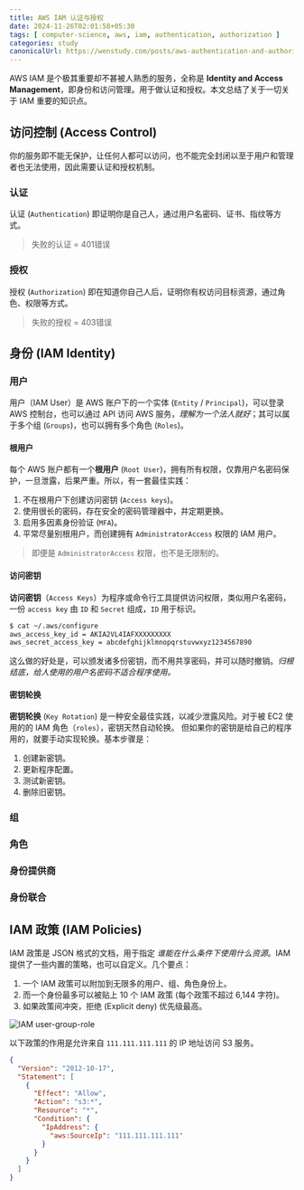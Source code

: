 ```yaml
---
title: AWS IAM 认证与授权
date: 2024-11-26T02:01:58+05:30
tags: [ computer-science, aws, iam, authentication, authorization ]
categories: study
canonicalUrl: https://wenstudy.com/posts/aws-authentication-and-authorization/
---
```

 
AWS IAM 是个极其重要却不甚被人熟悉的服务，全称是 **Identity and Access Management**，即身份和访问管理。用于做认证和授权。本文总结了关于一切关于 IAM 重要的知识点。

<!-- more -->

## 访问控制 (Access Control)
你的服务即不能无保护，让任何人都可以访问，也不能完全封闭以至于用户和管理者也无法使用，因此需要认证和授权机制。

### 认证
认证 (`Authentication`) 即证明你是自己人，通过用户名密码、证书、指纹等方式。

> 失败的认证 = 401错误

### 授权
授权 (`Authorization`) 即在知道你自己人后，证明你有权访问目标资源，通过角色、权限等方式。

> 失败的授权 = 403错误

## 身份 (IAM Identity)

### 用户
用户（IAM User）是 AWS 账户下的一个实体 (`Entity` / `Principal`)，可以登录 AWS 控制台，也可以通过 API 访问 AWS 服务，_理解为一个法人就好_；其可以属于多个组 (`Groups`)，也可以拥有多个角色 (`Roles`)。


#### 根用户

每个 AWS 账户都有一个**根用户** (`Root User`)，拥有所有权限，仅靠用户名密码保护，一旦泄露，后果严重。所以，有一套最佳实践：
1. 不在根用户下创建访问密钥 (`Access keys`)。
2. 使用很长的密码，存在安全的密码管理器中，并定期更换。
3. 启用多因素身份验证 (`MFA`)。
4. 平常尽量别根用户，而创建拥有 `AdministratorAccess` 权限的 IAM 用户。

> 即便是 `AdministratorAccess` 权限，也不是无限制的。

#### 访问密钥
**访问密钥**（`Access Keys`）为程序或命令行工具提供访问权限，类似用户名密码，一份 `access key` 由 `ID` 和 `Secret` 组成，`ID` 用于标识。

```bash
$ cat ~/.aws/configure
aws_access_key_id = AKIA2VL4IAFXXXXXXXXX
aws_secret_access_key = abcdefghijklmnopqrstuvwxyz1234567890 
```

这么做的好处是，可以颁发诸多份密钥，而不用共享密码，并可以随时撤销。_归根结底，给人使用的用户名密码不适合程序使用。_

#### 密钥轮换
**密钥轮换** (`Key Rotation`) 是一种安全最佳实践，以减少泄露风险。对于被 EC2 使用的的 IAM 角色（`roles`），密钥天然自动轮换。
但如果你的密钥是给自己的程序用的，就要手动实现轮换。基本步骤是：

1. 创建新密钥。
2. 更新程序配置。
3. 测试新密钥。
4. 删除旧密钥。


### 组

### 角色

### 身份提供商

### 身份联合

## IAM 政策 (IAM Policies) 
IAM 政策是 JSON 格式的文档，用于指定 _谁能在什么条件下使用什么资源_。IAM 提供了一些内置的策略，也可以自定义。几个要点：

1. 一个 IAM 政策可以附加到无限多的用户、组、角色身份上。
2. 而一个身份最多可以被贴上 10 个 IAM 政策 (每个政策不超过 6,144 字符)。
3. 如果政策间冲突，拒绝 (Explicit deny) 优先级最高。

![IAM user-group-role](/images/aws-authentication-and-authorization/iam-user-group-role.png)

以下政策的作用是允许来自 `111.111.111.111` 的 IP 地址访问 S3 服务。
```json
{
  "Version": "2012-10-17",
  "Statement": [
    {
      "Effect": "Allow",
      "Action": "s3:*",
      "Resource": "*",
      "Condition": {
        "IpAddress": {
          "aws:SourceIp": "111.111.111.111"
        }
      }
    }
  ]
}
```

